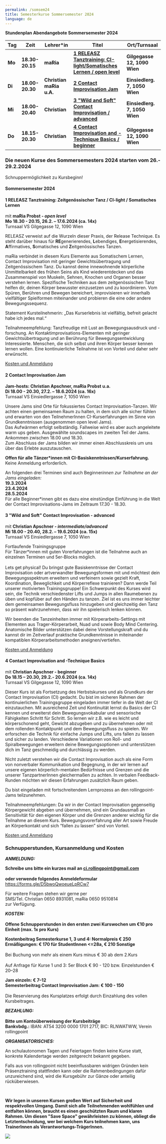 ```yaml
---
permalink: /somsem24
title: Semesterkurse Sommersemester 2024
language: de
---
```

**Stundenplan Abendangebote Sommersemester 2024**

| Tag    | Zeit            | Lehrer*in                | Titel                                                                        | Ort/Turnsaal                  |
| ------ | --------------- | ------------------------ | ---------------------------------------------------------------------------- | ----------------------------- |
| **Mo** | **18.30-20.15** | **maRia**                | **[ 1 RELEASZ Tanztraining: CI-light/Somatisches Lernen / open level](#mo)** | **Gilgegasse 12, 1090 Wien**  |
| **Di** | **18.00-20.30** | **Christian maRia u.A.** | **[2 Contact Improvisation Jam](#di)**                                       | **Einsiedlerg. 7, 1050 Wien** |
| **Mi** | **18.00-20.40** | **Christian**            | **[3 "Wild and Soft" Contact Improvisation / advanced](#mi)**                | **Einsiedlerg. 7, 1050 Wien** |
| **Do** | **18.15-20.30** | **Christian**            | **[4 Contact Improvisation and -Technique Basics / beginner](#do)**          | **Gilgegasse 12, 1090 Wien**  |

### Die neuen Kurse des Sommersemesters 2024 starten vom 26.- 29.2.2024

Schnuppermöglichkeit zu Kursbeginn!

<div class="named-anchor" id="mo"></div>

#### Sommersemester 2024

#### 1 RELEASZ Tanztraining: Zeitgenössischer Tanz / CI-light / Somatisches Lernen

mit **maRia Probst - *open level***\
**Mo 18.30 - 20.15, 26.2. – 17.6.2024 (ca. 14x)**\
Turnsaal VS Gilgegasse 12, 1090 Wien

RELEASZ verweist auf die Wurzeln dieser Praxis, der Release Technique. Es steht darüber
hinaus für **RE**generierendes, **L**ebendiges, **E**nergetisierendes, **A**ffirmatives, **S**omatisches und
**Z**eitgenössisches Tanzen. 

maRia verbindet in diesem Kurs Elemente aus
Somatischem Lernen, Contact Improvisation mit geringer Gewichtsübertragung und
Zeitgenössischem Tanz. Du kannst deine innewohnende körperliche Unmittelbarkeit des frühen Seins als  Kind wiederentdecken und das Zusammenspiel von Muskeln, Sehnen, Knochen und
Organen besser verstehen lernen. Spezifische Techniken aus dem zeitgenössischen Tanz
helfen dir, deinen Körper bewusster einzusetzen und zu koordinieren. Vom Spüren, Berühren und Bewegen bereichert, improvisieren wir innerhalb vielfältiger Spielformen miteinander und probieren die eine oder andere Bewegungssequenz.

Statement Kursteilnehmerin: „Das Kurserlebnis ist vielfältig, befreit gelacht habe ich jedes
mal.“ 

Teilnahmeempfehlung: Tanzfreudige mit Lust an Bewegungsausdruck und -forschung. An Kontaktimprovisations-Elementen mit geringer Gewichtsübertragung und an Berührung für Bewegungsentwicklung Interessierte. Menschen, die sich selbst und ihren Körper besser kennen lernen wollen. Eine kontinuierliche Teilnahme ist von Vorteil und daher sehr erwünscht.

[Kosten und Anmeldung](#kosten)

<div class="named-anchor" id="di"></div>

#### 2 Contact Improvisation Jam

**Jam-hosts: Christian Apschner, maRia Probst** **u.a.**\
**Di 18.00 - 20.30, 27.2. – 18.6.2024 (ca. 16x)**\
Turnsaal VS Einsiedlergasse 7, 1050 Wien

Unsere Jams sind Orte für fokussiertes Contact Improvisation-Tanzen. Wir achten einen gemeinsamen Raum zu halten, in dem sich alle sicher fühlen und erwarten von den TeilnehmerInnen CI-Kurserfahrungen im Sinne von Grundkenntnissen (ausgenommen open level Jams). \
Das Aufwärmen erfolgt selbständig. Fallweise wird es aber auch angeleitete warm ups geben. Ausgewählte soundscapes im zweiten Teil der Jams.\
Ankommen zwischen 18.00 und 18.30.\
Zum Abschluss der Jams bilden wir immer einen Abschlusskreis um uns über das Erlebte auszutauschen.

**Offen für alle Tänzer*innen mit CI-Basiskenntnissen/Kurserfahrung.**\
Keine Anmeldung erforderlich.

An folgenden drei Terminen sind auch Beginner*innen zur Teilnahme an der Jams eingeladen:*\
**19.3.2024**\
**23.4.2024**\
**28.5.2024**\
Für alle Beginner*innen gibt es dazu eine einstündige Einführung in die Welt der Contact Improvisations-Jams im Zeitraum 17.30 - 18.30.

<div class="named-anchor" id="mi"></div>

#### **3 "Wild and Soft" Contact Improvisation - advanced**

mit **Christian Apschner *\- intermediate/advanced***\
**Mi 18.00 - 20.40, 28.2. – 19.6.2024 (ca. 15x)**\
Turnsaal VS Einsiedlergasse 7, 1050 Wien

Fortlaufende Trainingsgruppe\
Für Tänzer*innen mit guten Vorerfahrungen ist die Teilnahme auch an einzelnen Terminen und 5er-Blocks möglich.\
\
Lets get physical! Du bringst gute Basiskenntnisse der Contact Improvisation oder artverwandter Bewegungsformen mit und möchtest dein Bewegungsspektrum erweitern und verfeinern sowie gezielt Kraft, Koordination, Beweglichkeit und Körperreflexe trainieren? Dann werde Teil unserer motivierten Trainingsgruppe! Ein Schwerpunkt des Kurses wird sein, die Technik verschiedenster Lifts und Jumps in allen Raumebenen zu üben und kopfüber auf den Händen zu tanzen. Ziel ist es uns immer leichter dem gemeinsamen Bewegungsfluss hinzugeben und gleichzeitig den Tanz so präsent wahrzunehmen, dass wir ihn spielerisch lenken können. 

Wir beenden die Tanzeinheiten immer mit Körperarbeits-Settings mit Elementen aus Trager-Körperarbeit, Nuad und sowie Body Mind Centering.  Anatomische Bilder unterstützen dabei deine Vorstellungskraft und du kannst dir im Zeitverlauf praktische Grundkenntnisse in miteinander kompatiblen Körperarbeitsmethoden aneignen/vertiefen.

[Kosten und Anmeldung](#kosten)

<div class="named-anchor" id="do"></div>

#### 4  Contact Improvisation and -Technique Basics

mit **Christian Apschner - beginner**\
**Do 18.15 – 20.30, 29.2.- 20.6.2024 (ca. 14x)**\
Turnsaal VS Gilgegasse 12, 1090 Wien

Dieser Kurs ist als Fortsetzung des Herbstskurses und als Grundkurs der Contact Improvisation (CI) gedacht. Du bist im sicheren Rahmen der kontinuierlichen Trainingsgruppe eingeladen immer tiefer in die Welt der CI einzutauchen. Mit ausreichend Zeit und Kontinuität lernst du Basics der CI kennen und erweiterst dein Bewegungsvokabular und sensorische Fähigkeiten Schritt für Schritt. So lernen wir z.B. wie es leicht und körperschonend geht, Gewicht abzugeben und zu übernehmen oder mit dem rollenden Kontaktpunkt und dem Bewegungsfluss zu spielen. Wir erforschen die Technik für einfache Jumps und Lifts, uns fallen zu lassen und sicher zu landen. Verschiedene Variationen von Roll- und Spiralbewegungen erweitern deine Bewegungsoptionen und unterstützen dich im Tanz geschmeidig und durchlässig zu werden.

Nicht zuletzt verstehen wir die Contact Improvisation auch als eine Form von nonverbaler Kommunikation und Begegnung, in der wir lernen auf unsere eigenen körperlich-mentalen Bedürfnisse und Grenzen und die unserer TanzpartnerInnen gleichermaßen zu achten. In verbalen Feedback-Runden möchten wir diesen Erfahrungen zusätzlich Raum geben.

Du bist eingeladen mit fortschreitendem Lernprozess an den rollingpoint-Jams teilzunehmen.

Teilnahmeempfehlungen: Da wir in der Contact Improvisation gegenseitig Körpergewicht abgeben und übernehmen, sind ein Grundausmaß an Sensitivität für den eigenen Körper und die Grenzen anderer wichtig für die Teilnahme an diesem Kurs. Bewegungsvorerfahrung aller Art sowie Freude an Körperkontakt und sich “fallen zu lassen” sind von Vorteil.

[Kosten und Anmeldung](#kosten)

<div class="named-anchor" id="kosten"></div>

### Schnupperstunden, Kursanmeldung und Kosten

***ANMELDUNG:*** 

**Schreibe uns bitte ein kurzes mail an ci.rollingpoint@gmail.com**\
\
**oder verwende folgendes Anmeldeformular**\
<https://forms.gle/D5bwoQwoeueLpRCw7>

Für weitere Fragen stehen wir gerne per \
SMS/Tel. Christian 0650 8931081, maRia 0650 9510814\
zur Verfügung.

***KOSTEN:***\
\
**Offene Schnupperstunden in den ersten zwei Kurswochen um €10 pro Einheit (max. 1x pro Kurs)**

**Kostenbeitrag Semesterkurse 1, 3 und 4: Normalpreis € 250**\
**Ermäßigungen: € 170 für StudentInnen <=28a, € 210 Sonstige**\
\
Bei Buchung von mehr als einem Kurs minus € 30 ab dem 2.Kurs\
\
Auf Anfrage für Kurse 1 und 3: 5﻿er Block € 90 - 120 bzw. Einzelstunden € 20–28

**Jam einzeln: € 7–12**\
**Semesterbeitrag Contact Improvisation Jam: € 100 - 150**\
\
Die Reservierung des Kursplatzes erfolgt durch Einzahlung des vollen Kursbeitrages.

***BEZAHLUNG:***\
\
**Bitte um Kontoüberweisung der Kursbeiträge**\
**Bankvbdg.:** IBAN: AT54 3200 0000 1701 2717, BIC: RLNWATWW, Verein rollingpoint

***ORGANISATORISCHES:***

An schulautonomen Tagen und Feiertagen finden keine Kurse statt, konkrete Kalendertage werden zeitgerecht bekannt gegeben.

Falls aus von rollingpoint nicht beeinflussbaren widrigen Gründen kein Präsenztraining stattfinden kann oder die Rahmenbedingungen dafür unzureichend sind, wird die Kursgebühr zur Gänze oder anteilig rücküberwiesen.

&nbsp;

**Wir legen in unseren Kursen großen Wert auf Sicherheit und respektvollen Umgang. Damit sich alle Teilnehmenden wohlfühlen und entfalten können, braucht es einen geschützten Raum und klaren Rahmen. Um diesen "Save Space" gewährleisten zu können, obliegt die Letztentscheidung, wer bei welchem Kurs teilnehmen kann, uns TrainerInnen als Verantwortungs-TrägerInnen.**

![](/assets/uploads/img_0197.jpg)